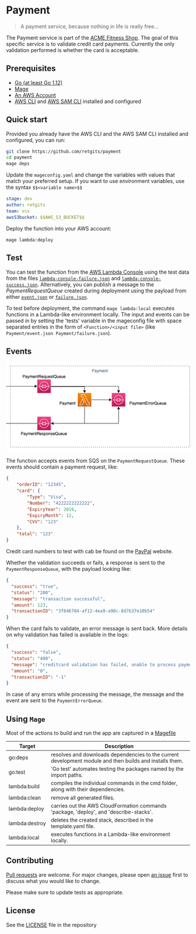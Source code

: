 # Payment

> A payment service, because nothing in life is really free...

The Payment service is part of the [ACME Fitness Shop](https://github.com/vmwarecloudadvocacy/acme_fitness_demo). The goal of this specific service is to validate credit card payments. Currently the only validation performed is whether the card is acceptable.

## Prerequisites

* [Go (at least Go 1.12)](https://golang.org/dl/)
* [Mage](https://magefile.org/)
* [An AWS Account](https://portal.aws.amazon.com/billing/signup)
* [AWS CLI](https://docs.aws.amazon.com/cli/latest/userguide/cli-chap-install.html) and [AWS SAM CLI](https://docs.aws.amazon.com/serverless-application-model/latest/developerguide/serverless-sam-cli-install.html) installed and configured

## Quick start

Provided you already have the AWS CLI and the AWS SAM CLI installed and configured, you can run:

```bash
git clone https://github.com/retgits/payment
cd payment
mage deps
```

Update the `mageconfig.yaml` and change the variables with values that match your preferred setup. If you want to use environment variables, use the syntax `$$<variable name>$$`

```yaml
stage: dev
author: retgits
team: vcs
awsS3bucket: $$AWS_S3_BUCKET$$
```

Deploy the function into your AWS account:

```
mage lambda:deploy
```

## Test

You can test the function from the [AWS Lambda Console](https://console.aws.amazon.com/lambda/home) using the test data from the files [`lambda-console-failure.json`](./test/lambda-console-failure.json) and [`lambda-console-success.json`](./test/lambda-console-success.json). Alternatively, you can publish a message to the _PaymentRequestQueue_ created during deployment using the payload from either [`event.json`](./test/event.json) or [`failure.json`](./test/failure.json).

To test before deployment, the command `mage lambda:local` executes functions in a Lambda-like environment locally. The input and events can be passed in by setting the 'tests' variable in the mageconfig file with space separated entries in the form of `<Function>/<input file>` (like `Payment/event.json Payment/failure.json`).

## Events

![payment](./payment.png)

The function accepts events from SQS on the `PaymentRequestQueue`. These events should contain a payment request, like:

```json
{
    "orderID": "12345",
    "card": {
        "Type": "Visa",
        "Number": "4222222222222",
        "ExpiryYear": 2016,
        "ExpiryMonth": 12,
        "CVV": "123"
    },
    "total": "123"
}
```

Credit card numbers to test with cab be found on the [PayPal](http://www.paypalobjects.com/en_US/vhelp/paypalmanager_help/credit_card_numbers.htm) website.

Whether the validation succeeds or fails, a response is sent to the `PaymentResponseQueue`, with the payload looking like:

```json
{
  "success": "true",
  "status": "200",
  "message": "transaction successful",
  "amount": 123,
  "transactionID": "3f846704-af12-4ea9-a98c-8d7b37e10b54"
}
```

When the card fails to validate, an error message is sent back. More details on why validation has failed is available in the logs:

```json
{
  "success": "false",
  "status": "400",
  "message": "creditcard validation has failed, unable to process payment",
  "amount": "0",
  "transactionID": "-1"
}
```

In case of any errors while processing the message, the message and the event are sent to the `PaymentErrorQueue`.

## Using `Mage`

Most of the actions to build and run the app are captured in a [Magefile](./mage.go)

| Target         | Description                                                                                              |
|----------------|----------------------------------------------------------------------------------------------------------|
| go:deps        | resolves and downloads dependencies to the current development module and then builds and installs them. |
| go:test        | 'Go test' automates testing the packages named by the import paths.                                      |
| lambda:build   | compiles the individual commands in the cmd folder, along with their dependencies.                       |
| lambda:clean   | remove all generated files.                                                                              |
| lambda:deploy  | carries out the AWS CloudFormation commands 'package, 'deploy', and 'describe-stacks'.                   |
| lambda:destroy | deletes the created stack, described in the template.yaml file.                                          |
| lambda:local   | executes functions in a Lambda-like environment locally.                                                 |

## Contributing

[Pull requests](https://github.com/retgits/payment/pulls) are welcome. For major changes, please open [an issue](https://github.com/retgits/payment/issues) first to discuss what you would like to change.

Please make sure to update tests as appropriate.

## License

See the [LICENSE](./LICENSE) file in the repository

